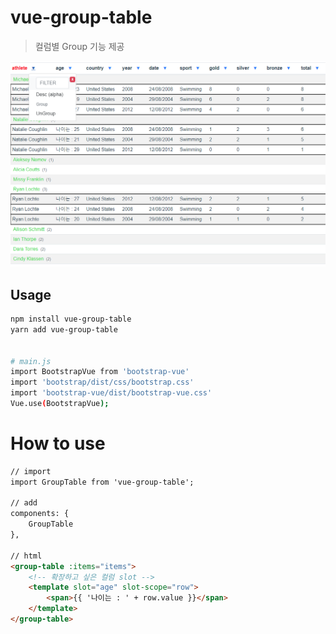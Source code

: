 # vue-group-table

> 컬럼별 Group 기능 제공

![alt text](static/screen.png)

## Usage

``` bash
npm install vue-group-table
yarn add vue-group-table


# main.js
import BootstrapVue from 'bootstrap-vue'
import 'bootstrap/dist/css/bootstrap.css'
import 'bootstrap-vue/dist/bootstrap-vue.css'
Vue.use(BootstrapVue);
```

# How to use
```html
// import 
import GroupTable from 'vue-group-table';

// add
components: {
    GroupTable
},

// html
<group-table :items="items">
    <!-- 확장하고 싶은 컬럼 slot -->
    <template slot="age" slot-scope="row">
        <span>{{ '나이는 : ' + row.value }}</span>
    </template>
</group-table>
```
